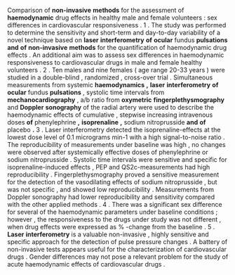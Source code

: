 Comparison of **non-invasive** **methods** for the assessment of **haemodynamic** drug effects in healthy male and female volunteers : sex differences in cardiovascular responsiveness . 1 . The study was performed to determine the sensitivity and short-term and day-to-day variability of a novel technique based on **laser** **interferometry** **of** **ocular** fundus **pulsations** **and** **of** **non-invasive** **methods** for the quantification of haemodynamic drug effects . An additional aim was to assess sex differences in haemodynamic responsiveness to cardiovascular drugs in male and female healthy volunteers . 2 . Ten males and nine females ( age range 20-33 years ) were studied in a double-blind , randomized , cross-over trial . Simultaneous measurements from systemic **haemodynamics** **,** **laser** **interferometry** **of** **ocular** fundus **pulsations** , systolic time intervals from **mechanocardiography** , a/b ratio from **oxymetric** **fingerplethysmography** and **Doppler** **sonography** of the radial artery were used to describe the haemodynamic effects of cumulative , stepwise increasing intravenous doses **of** phenylephrine **,** **isoprenaline** **,** sodium nitroprusside **and** **of** placebo **.** 3 . Laser interferometry detected the isoprenaline-effects at the lowest dose level of 0.1 micrograms min-1 with a high signal-to-noise ratio . The reproducibility of measurements under baseline was high , no changes were observed after systemically effective doses of phenylephrine or sodium nitroprusside . Systolic time intervals were sensitive and specific for isoprenaline-induced effects , PEP and QS2c-measurements had high reproducibility . Fingerplethysmography proved a sensitive measurement for the detection of the vasodilating effects of sodium nitroprusside , but was not specific , and showed low reproducibility . Measurements from Doppler sonography had lower reproducibility and sensitivity compared with the other applied methods . 4 . There was a significant sex difference for several of the haemodynamic parameters under baseline conditions ; however , the responsiveness to the drugs under study was not different , when drug effects were expressed as % -change from the baseline . 5 . **Laser** **interferometry** is a valuable non-invasive , highly sensitive and specific approach for the detection of pulse pressure changes . A battery of non-invasive tests appears useful for the characterization of cardiovascular drugs . Gender differences may not pose a relevant problem for the study of acute haemodynamic effects of cardiovascular drugs . 